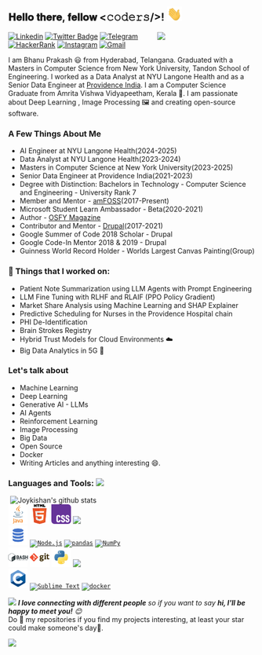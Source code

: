 <!--
**BhanuPrakashNani/BhanuPrakashNani** is a ✨ _special_ ✨ repository because its `README.md` (this file) appears on your GitHub profile.

Here are some ideas to get you started:

- 🔭 I’m currently working on ...
- 🌱 I’m currently learning ...
- 👯 I’m looking to collaborate on ...
- 🤔 I’m looking for help with ...
- 💬 Ask me about ...
- 📫 How to reach me: ...
- 😄 Pronouns: ...
- ⚡ Fun fact: ...
-->

<h2> 𝐇𝐞𝐥𝐥𝐨 𝐭𝐡𝐞𝐫𝐞, 𝐟𝐞𝐥𝐥𝐨𝐰 <𝚌𝚘𝚍𝚎𝚛𝚜/>! <img src="https://raw.githubusercontent.com/ABSphreak/ABSphreak/master/gifs/Hi.gif" width="30px"></h2>

<img align='right' src='https://user-images.githubusercontent.com/5713670/87202985-820dcb80-c2b6-11ea-9f56-7ec461c497c3.gif' width='200"'>


<!-- Your badges -->
[![Linkedin](https://img.shields.io/badge/-BhanuPrakashPoluparthi-blue?style=flat&logo=Linkedin&logoColor=white)](https://www.linkedin.com/in/bhanu-prakash-poluparthi/)
[![Twitter Badge](https://img.shields.io/badge/-@PBhanuPrakash99-1ca0f1?style=flat-square&labelColor=1ca0f1&logo=twitter&logoColor=white&link=https://twitter.com/PBhanuPrakash99)](https://twitter.com/PBhanuPrakash99)
[![Telegram](https://img.shields.io/badge/-@bhanuprakashnani-blue?style=flat&logo=Telegram&logoColor=white)](https://t.me/bhanuprakashnani)
[![HackerRank](https://img.shields.io/badge/-bhanuprakashnani-islamicgreen?style=flat&logo=HackerRank&logoColor=black)](https://www.hackerrank.com/bhanuprakashnani)
[![Instagram](https://img.shields.io/badge/-bhanu_prakash_nani-c13584?style=flat&labelColor=c13584&logo=instagram&logoColor=white)](https://www.instagram.com/bhanu_prakash_nani/)
[![Gmail](https://img.shields.io/badge/-p.bhanuprakash12345-c14438?style=flat&logo=Gmail&logoColor=white)](mailto:p.bhanuprakash12345@gmail.com)

I am Bhanu Prakash 😃 from Hyderabad, Telangana. Graduated with a Masters in Computer Science from New York University, Tandon School of Engineering. I worked as a Data Analyst at NYU Langone Health and as a Senior Data Engineer at [Providence India](https://providence-pgc.jobs/who-we-are/). I am a Computer Science Graduate from Amrita Vishwa Vidyapeetham, Kerala 🏫. I am passionate about Deep Learning , Image Processing 🖼️ and creating open-source software. 

### A Few Things About Me
* AI Engineer at NYU Langone Health(2024-2025)
* Data Analyst at NYU Langone Health(2023-2024)
* Masters in Computer Science at New York University(2023-2025)
* Senior Data Engineer at Providence India(2021-2023)
* Degree with Distinction: Bachelors in Technology - Computer Science and Engineering - University Rank 7
* Member and Mentor - [amFOSS](https://amfoss.in/)(2017-Present)
* Microsoft Student Learn Ambassador - Beta(2020-2021)
* Author - [OSFY Magazine](https://www.opensourceforu.com/author/bhanu-poluparthi/)
* Contributor and Mentor - [Drupal](https://www.drupal.org/u/bhanuprakashnani)(2017-2021)
* Google Summer of Code 2018 Scholar - Drupal
* Google Code-In Mentor 2018 & 2019 - Drupal
* Guinness World Record Holder - Worlds Largest Canvas Painting(Group)

### 💼  Things that I worked on:
* Patient Note Summarization using LLM Agents with Prompt Engineering
* LLM Fine Tuning with RLHF and RLAIF (PPO Policy Gradient)
* Market Share Analysis using Machine Learning and SHAP Explainer
* Predictive Scheduling for Nurses in the Providence Hospital chain
* PHI De-Identification
* Brain Strokes Registry
* Hybrid Trust Models for Cloud Environments ☁️
* Big Data Analytics in 5G 📱

### Let's talk about
* Machine Learning
* Deep Learning
* Generative AI - LLMs
* AI Agents
* Reinforcement Learning
* Image Processing
* Big Data
* Open Source
* Docker
* Writing Articles
and anything interesting 😄.

### Languages and Tools: <img src="https://media.giphy.com/media/WUlplcMpOCEmTGBtBW/giphy.gif" width="30">
<p> <!-- GitHub README Stats -->
  <a href="https://github.com/BhanuPrakashNani?tab=repositories">
    <img width="500" height="auto" align="right" alt="Joykishan's github stats" 
         src="https://github-readme-stats.vercel.app/api?username=BhanuPrakashNani&theme=gotham&show_icons=true"
   <!-- <img width="30%" height="auto" align="right" alt="Joykishan's github stats" 
         src="https://github-readme-stats.vercel.app/api/top-langs/?username=joykishansharma&layout=compact" />
  </a>
 <!-- icons -->
<code><a href = "https://www.java.com/en/"><img height="40" src="https://raw.githubusercontent.com/github/explore/80688e429a7d4ef2fca1e82350fe8e3517d3494d/topics/java/java.png" alt="Java"></a></code>
<code><a href = "https://developer.mozilla.org/en-US/docs/Web/Guide/HTML/HTML5"><img height="40" src="https://raw.githubusercontent.com/github/explore/80688e429a7d4ef2fca1e82350fe8e3517d3494d/topics/html/html.png"></a></code>
<code><a href = "https://developer.mozilla.org/en-US/docs/Archive/CSS3"><img height="40" src="https://raw.githubusercontent.com/github/explore/80688e429a7d4ef2fca1e82350fe8e3517d3494d/topics/css/css.png"></a></code>
<code><a href = "https://code.visualstudio.com/"><img height="40" src="https://upload.wikimedia.org/wikipedia/commons/thumb/9/9a/Visual_Studio_Code_1.35_icon.svg/1200px-Visual_Studio_Code_1.35_icon.svg.png"></a></code>
<br>
<code><a href = "https://www.w3schools.com/sql/"><img height="40" src="https://raw.githubusercontent.com/github/explore/80688e429a7d4ef2fca1e82350fe8e3517d3494d/topics/sql/sql.png"></a></code>
<code><a href="https://nodejs.org/" title="Node.js"><img height="40" src="https://github.com/get-icon/geticon/raw/master/icons/nodejs-icon.svg" alt="Node.js"></a></code>
 <code><a href="https://pandas.pydata.org/" title="pandas"><img height="40" src="https://github.com/get-icon/geticon/raw/master/icons/pandas-icon.svg" alt="pandas"></a></code>
<code><a href="https://numpy.org/" title="NumPy"><img height="40" src="https://github.com/get-icon/geticon/raw/master/icons/numpy-icon.svg" alt="NumPy"></a></code>
<br>
<code><a href = "https://www.gnu.org/software/bash/"><img height="40" src="https://raw.githubusercontent.com/github/explore/80688e429a7d4ef2fca1e82350fe8e3517d3494d/topics/bash/bash.png"></a></code>
<code><a href = "https://git-scm.com/"><img height="40" src="https://raw.githubusercontent.com/github/explore/80688e429a7d4ef2fca1e82350fe8e3517d3494d/topics/git/git.png"></a></code>
<code><a href = "https://www.python.org/"><img height="40" src="https://raw.githubusercontent.com/github/explore/80688e429a7d4ef2fca1e82350fe8e3517d3494d/topics/python/python.png"></a></code>
<code><a href = "https://www.jetbrains.com/pycharm/"><img height="40" src="https://resources.jetbrains.com/storage/products/pycharm/img/meta/pycharm_logo_300x300.png"></a></code>
 <br>
<code><img height="40" src="https://raw.githubusercontent.com/github/explore/80688e429a7d4ef2fca1e82350fe8e3517d3494d/topics/c/c.png" alt="C Language"></code>
<code><a href="https://www.sublimetext.com/" title="Sublime Text"><img height="40" src="https://github.com/get-icon/geticon/raw/master/icons/sublime-text.svg" alt="Sublime Text"></a></code>
<code><a href="https://www.docker.com/" title="docker"><img height="40" src="https://github.com/get-icon/geticon/raw/master/icons/docker-icon.svg" alt="docker"></a></code>
</p>


<img src="https://media.giphy.com/media/LnQjpWaON8nhr21vNW/giphy.gif" width="40"> <em><b>I love connecting with different people</b> so if you want to say <b>hi, I'll be happy to meet you!</b> :blush:</em>
<br>
Do :star2: my repositories if you find my projects interesting, at least your star could make someone's day:pray:.

<!-- Profile View Count -->
![](https://komarev.com/ghpvc/?username=BhanuPrakashNani&style=flat)
